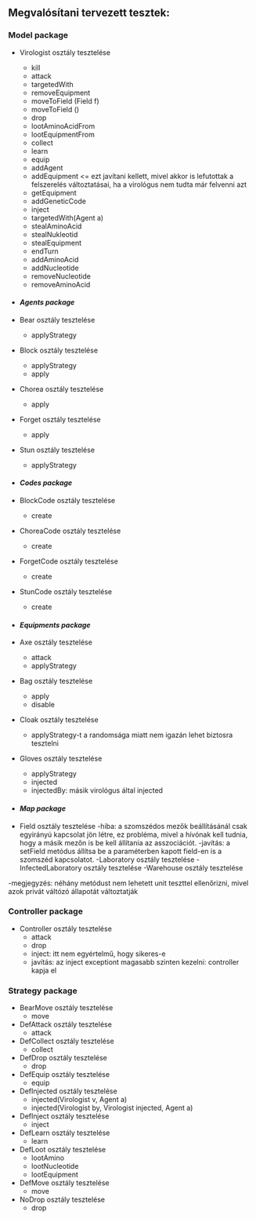 ## Megvalósítani tervezett tesztek:

### Model package

- Virologist osztály tesztelése

  - kill
  - attack
  - targetedWith
  - removeEquipment
  - moveToField (Field f)
  - moveToField ()
  - drop
  - lootAminoAcidFrom
  - lootEquipmentFrom
  - collect
  - learn
  - equip
  - addAgent
  - addEquipment <= ezt javítani kellett, mivel akkor is lefutottak a felszerelés változtatásai, ha a virológus nem tudta már felvenni azt
  - getEquipment
  - addGeneticCode
  - inject
  - targetedWith(Agent a)
  - stealAminoAcid
  - stealNukleotid
  - stealEquipment
  - endTurn
  - addAminoAcid
  - addNucleotide
  - removeNucleotide
  - removeAminoAcid

- #### _Agents package_

- Bear osztály tesztelése

  - applyStrategy

- Block osztály tesztelése
  - applyStrategy
  - apply
- Chorea osztály tesztelése

  - apply

- Forget osztály tesztelése
  - apply
- Stun osztály tesztelése

  - applyStrategy

- #### _Codes package_
- BlockCode osztály tesztelése

  - create

- ChoreaCode osztály tesztelése
  - create
- ForgetCode osztály tesztelése

  - create

- StunCode osztály tesztelése

  - create

- #### _Equipments package_
- Axe osztály tesztelése

  - attack
  - applyStrategy

- Bag osztály tesztelése

  - apply
  - disable

- Cloak osztály tesztelése

  - applyStrategy-t a randomsága miatt nem igazán lehet biztosra tesztelni

- Gloves osztály tesztelése

  - applyStrategy
  - injected
  - injectedBy: másik virológus által injected

- #### _Map package_
- Field osztály tesztelése
  -hiba: a szomszédos mezők beállításánál csak egyirányú kapcsolat jön létre,
  ez probléma, mivel a hívónak kell tudnia, hogy a másik mezőn is be kell állítania az asszociációt.
  -javítás: a setField metódus állítsa be a paraméterben kapott field-en is a szomszéd kapcsolatot.
  -Laboratory osztály tesztelése
  -InfectedLaboratory osztály tesztelése
  -Warehouse osztály tesztelése

-megjegyzés: néhány metódust nem lehetett unit teszttel ellenőrizni, mivel azok privát váltózó állapotát változtatják

### Controller package

- Controller osztály tesztelése
  - attack
  - drop
  - inject: itt nem egyértelmű, hogy sikeres-e
  - javítás: az inject exceptiont magasabb szinten kezelni: controller kapja el

### Strategy package
- BearMove osztály tesztelése
  - move
- DefAttack osztály tesztelése
  - attack
- DefCollect osztály tesztelése
  - collect
- DefDrop osztály tesztelése
  - drop
- DefEquip osztály tesztelése
  - equip
- DefInjected osztály tesztelése
  - injected(Virologist v, Agent a)
  - injected(Virologist by, Virologist injected, Agent a)
- DefInject osztály tesztelése
  - inject
- DefLearn osztály tesztelése
  - learn
- DefLoot osztály tesztelése
  - lootAmino
  - lootNucleotide
  - lootEquipment
- DefMove osztály tesztelése
  - move
- NoDrop osztály tesztelése
  - drop
